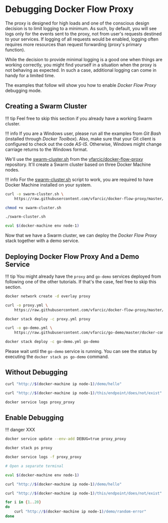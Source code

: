 # Debugging Docker Flow Proxy

The proxy is designed for high loads and one of the conscious design decision is to limit logging to a minimum. As such, by default, you will see logs only for the events sent to the proxy, not from user's requests destined to your services. If logging of all requests would be enabled, logging often requires more resources than request forwarding (proxy's primary function).

While the decision to provide minimal logging is a good one when things are working correctly, you might find yourself in a situation when the proxy is not behaving as expected. In such a case, additional logging can come in handy for a limited time.

The examples that follow will show you how to enable *Docker Flow Proxy* debugging mode.

## Creating a Swarm Cluster

!!! tip
    Feel free to skip this section if you already have a working Swarm cluster.

!!! info
	If you are a Windows user, please run all the examples from *Git Bash* (installed through *Docker Toolbox*). Also, make sure that your Git client is configured to check out the code *AS-IS*. Otherwise, Windows might change carriage returns to the Windows format.

We'll use the [swarm-cluster.sh](https://github.com/vfarcic/docker-flow-proxy/blob/master/scripts/swarm-cluster.sh) from the [vfarcic/docker-flow-proxy](https://github.com/vfarcic/docker-flow-proxy) repository. It'll create a Swarm cluster based on three Docker Machine nodes.

!!! info
	For the [swarm-cluster.sh](https://github.com/vfarcic/docker-flow-proxy/blob/master/scripts/swarm-cluster.sh) script to work, you are required to have Docker Machine installed on your system.

```bash
curl -o swarm-cluster.sh \
    https://raw.githubusercontent.com/vfarcic/docker-flow-proxy/master/scripts/swarm-cluster.sh

chmod +x swarm-cluster.sh

./swarm-cluster.sh

eval $(docker-machine env node-1)
```

Now that we have a Swarm cluster, we can deploy the *Docker Flow Proxy* stack together with a demo service.

## Deploying Docker Flow Proxy And a Demo Service

!!! tip
    You might already have the `proxy` and `go-demo` services deployed from following one of the other tutorials. If that's the case, feel free to skip this section.

```bash
docker network create -d overlay proxy

curl -o proxy.yml \
    https://raw.githubusercontent.com/vfarcic/docker-flow-proxy/master/docker-compose-stack.yml

docker stack deploy -c proxy.yml proxy

curl -o go-demo.yml \
    https://raw.githubusercontent.com/vfarcic/go-demo/master/docker-compose-stack.yml

docker stack deploy -c go-demo.yml go-demo
```

Please wait until the `go-demo` service is running. You can see the status by executing the `docker stack ps go-demo` command.

## Without Debugging

```bash
curl "http://$(docker-machine ip node-1)/demo/hello"

curl "http://$(docker-machine ip node-1)/this/endpoint/does/not/exist"

docker service logs proxy_proxy
```

## Enable Debugging

!!! danger
	XXX

```bash
docker service update --env-add DEBUG=true proxy_proxy

docker stack ps proxy

docker service logs -f proxy_proxy

# Open a separate terminal

eval $(docker-machine env node-1)

curl "http://$(docker-machine ip node-1)/demo/hello"

curl "http://$(docker-machine ip node-1)/this/endpoint/does/not/exist"

for i in {1..20}
do
    curl "http://$(docker-machine ip node-1)/demo/random-error"
done
```